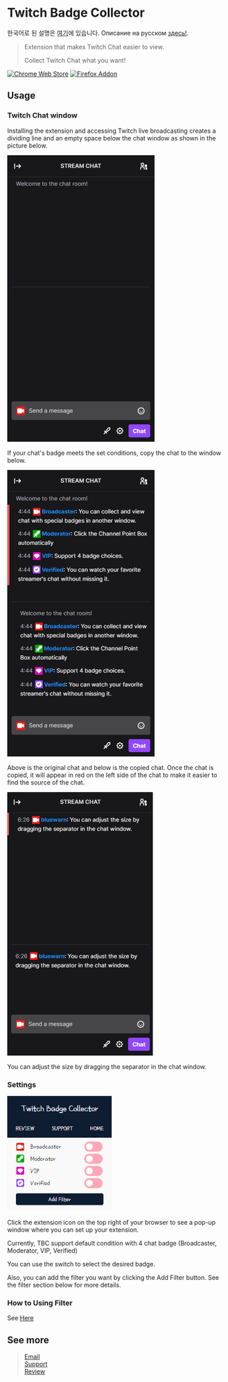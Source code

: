 # Twitch Badge Collector

한국어로 된 설명은 [여기](https://tbc.bluewarn.dev/)에 있습니다.
Описание на русском [здесь!](https://tbc.bluewarn.dev/README_ru.html).

> Extension that makes Twitch Chat easier to view.
> 
> Collect Twitch Chat what you want!

[![Chrome Web Store](https://storage.googleapis.com/web-dev-uploads/image/WlD8wC6g8khYWPJUsQceQkhXSlv1/UV4C4ybeBTsZt43U4xis.png)](https://chrome.google.com/webstore/detail/twitch-badge-collector/gnkpenemgdhdckabddlbcjlhplmhlhoj)
[![Firefox Addon](https://ffp4g1ylyit3jdyti1hqcvtb-wpengine.netdna-ssl.com/addons/files/2015/11/get-the-addon.png)](https://addons.mozilla.org/en/firefox/addon/twitch-badge-collector/)

## Usage

### Twitch Chat window
Installing the extension and accessing Twitch live broadcasting creates a dividing line and an empty space below the chat window as shown in the picture below.

![screenshot_1](./screenshot/en/chat_room_example.png)

If your chat's badge meets the set conditions, copy the chat to the window below.

![screenshot_2](./screenshot/en/chat_room_example_2.png)

Above is the original chat and below is the copied chat.
Once the chat is copied, it will appear in red on the left side of the chat to make it easier to find the source of the chat.

![screenshot_drag](./screenshot/en/drag.webp)

You can adjust the size by dragging the separator in the chat window.

### Settings
![screenshot_3](./screenshot/en/popup.png)

Click the extension icon on the top right of your browser to see a pop-up window where you can set up your extension.<br>

Currently, TBC support default condition with 4 chat badge (Broadcaster, Moderator, VIP, Verified)

You can use the switch to select the desired badge.

Also, you can add the filter you want by clicking the Add Filter button.
See the filter section below for more details.

### How to Using Filter
See [Here](https://tbc.bluewarn.dev/F_README_en.html)


## See more

> [Email](emailto:n5lp97@gmail.com)<br>
> [Support](https://chrome.google.com/webstore/detail/twitch-badge-collector/gnkpenemgdhdckabddlbcjlhplmhlhoj/support)<br>
> [Review](https://chrome.google.com/webstore/detail/twitch-badge-collector/gnkpenemgdhdckabddlbcjlhplmhlhoj/reviews)
